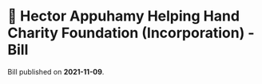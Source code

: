 # 📄  Hector Appuhamy Helping Hand Charity Foundation (Incorporation) - Bill

Bill published on **2021-11-09**.
